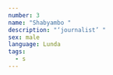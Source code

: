 ```yaml
---
number: 3
name: "Shabyambo "
description: "‘journalist’ "
sex: male
language: Lunda
tags:
  - s
---
```

